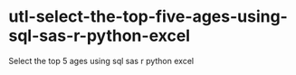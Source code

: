 # utl-select-the-top-five-ages-using-sql-sas-r-python-excel
Select the top 5 ages using sql sas r python excel 

